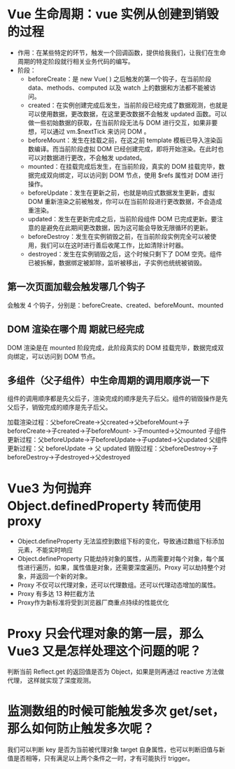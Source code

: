 # Vue 生命周期：vue 实例从创建到销毁的过程  

* 作用：在某些特定的环节，触发一个回调函数，提供给我我们，让我们在生命周期的特定阶段就行相关业务代码的编写。  
* 阶段：  
  * beforeCreate：是 new Vue( ) 之后触发的第一个钩子，在当前阶段 data、methods、computed 以及 watch 上的数据和方法都不能被访问。
  * created：在实例创建完成后发生，当前阶段已经完成了数据观测，也就是可以使用数据，更改数据，在这里更改数据不会触发 updated 函数。可以做一些初始数据的获取，在当前阶段无法与 DOM 进行交互，如果非要想，可以通过 vm.$nextTick 来访问 DOM 。
  * beforeMount：发生在挂载之前，在这之前 template 模板已导入渲染函数编译。而当前阶段虚拟 DOM 已经创建完成，即将开始渲染。在此时也可以对数据进行更改，不会触发 updated。
  * mounted：在挂载完成后发生，在当前阶段，真实的 DOM 挂载完毕，数据完成双向绑定，可以访问到 DOM 节点，使用 $refs 属性对 DOM 进行操作。
  * beforeUpdate：发生在更新之前，也就是响应式数据发生更新，虚拟 DOM 重新渲染之前被触发，你可以在当前阶段进行更改数据，不会造成重渲染。
  * updated：发生在更新完成之后，当前阶段组件 DOM 已完成更新。要注意的是避免在此期间更改数据，因为这可能会导致无限循环的更新。
  * beforeDestroy：发生在实例销毁之前，在当前阶段实例完全可以被使用，我们可以在这时进行善后收尾工作，比如清除计时器。
  * destroyed：发生在实例销毁之后，这个时候只剩下了 DOM 空壳。组件已被拆解，数据绑定被卸除，监听被移出，子实例也统统被销毁。

## 第一次页面加载会触发哪几个钩子

会触发 4 个钩子，分别是：beforeCreate、created、beforeMount、mounted

## DOM 渲染在哪个周 期就已经完成

DOM 渲染是在 mounted 阶段完成，此阶段真实的 DOM 挂载完毕，数据完成双向绑定，可以访问到 DOM 节点。

## 多组件（父子组件）中生命周期的调用顺序说一下

组件的调用顺序都是先父后子，渲染完成的顺序是先子后父。组件的销毁操作是先父后子，销毁完成的顺序是先子后父。

加载渲染过程：父beforeCreate->父created->父beforeMount->子beforeCreate->子created->子beforeMount- >子mounted->父mounted
子组件更新过程：父beforeUpdate->子beforeUpdate->子updated->父updated
父组件更新过程：父 beforeUpdate -> 父 updated
销毁过程：父beforeDestroy->子beforeDestroy->子destroyed->父destroyed

# Vue3 为何抛弃 Object.definedProperty 转而使用 proxy
 * Object.defineProperty 无法监控到数组下标的变化，导致通过数组下标添加元素，不能实时响应
 * Object.defineProperty 只能劫持对象的属性，从而需要对每个对象，每个属性进行遍历，如果，属性值是对象，还需要深度遍历。Proxy 可以劫持整个对象，并返回一个新的对象。
 * Proxy 不仅可以代理对象，还可以代理数组。还可以代理动态增加的属性。
 * Proxy 有多达 13 种拦截方法
 * Proxy作为新标准将受到浏览器厂商重点持续的性能优化

# Proxy 只会代理对象的第一层，那么 Vue3 又是怎样处理这个问题的呢？  

判断当前 Reflect.get 的返回值是否为 Object，如果是则再通过 reactive 方法做代理， 这样就实现了深度观测。
# 监测数组的时候可能触发多次 get/set，那么如何防止触发多次呢？  

我们可以判断 key 是否为当前被代理对象 target 自身属性，也可以判断旧值与新值是否相等，只有满足以上两个条件之一时，才有可能执行 trigger。
